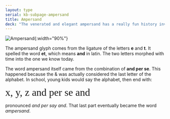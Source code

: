 ```yaml
---
layout: type
serial: kb-subpage-ampersand
title: Ampersand
deck: "The venerated and elegant ampersand has a really fun history involving primary school children."
---
```

![Ampersand]({{site.url}}/svg/ampersand.svg){:width="90%"}

The ampersand glyph comes from the ligature of the letters **e** and **t**. It spelled the word **et**, which means **and** in latin. The two letters morphed with time into the one we know today.

The word ampersand itself came from the combination of **and per se**. This happened because the & was actually considered the last letter of the alphabet. In school, young kids would say the alphabet, then end with:

<div style="font-size: 2rem; font-family: 'firaSans-Italic'">x, y, z and per se and</div>

pronounced *and per say and*. That last part eventually became the word *ampersand*.